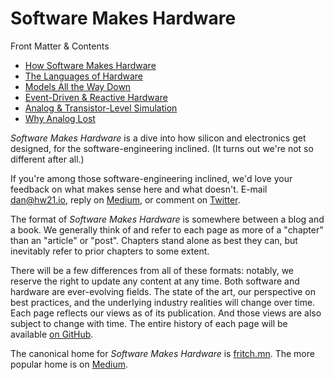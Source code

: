 
# Software Makes Hardware 

Front Matter & Contents 

* [How Software Makes Hardware](/SwMakesHw/0000-how-software-makes-hardware)
* [The Languages of Hardware](/SwMakesHw/0001-the-languages-of-hardware)
* [Models All the Way Down](/SwMakesHw/0002-models-all-the-way-down)
* [Event-Driven & Reactive Hardware](/SwMakesHw/0003-reactive-event-driven-hardware)
* [Analog & Transistor-Level Simulation](/SwMakesHw/0004-analog-simulation)
* [Why Analog Lost](/SwMakesHw/0005-why-analog-lost)

*Software Makes Hardware* is a dive into how silicon and electronics get designed, for the software-engineering inclined.  (It turns out we're not so different after all.) 

If you're among those software-engineering inclined, we'd love your feedback on what makes sense here and what doesn't. E-mail [dan@hw21.io](mailto:dan@hw21.io), reply on [Medium](https://medium.com/software-makes-hardware), or comment on [Twitter](https://twitter.com/dan_fritchman).  

The format of *Software Makes Hardware* is somewhere between a blog and a book.  We generally think of and refer to each page as more of a "chapter" than an "article" or "post".  Chapters stand alone as best they can, but inevitably refer to prior chapters to some extent.  

There will be a few differences from all of these formats: notably, we reserve the right to update any content at any time.  Both software and hardware are ever-evolving fields.  The state of the art, our perspective on best practices, and the underlying industry realities will change over time.  Each page reflects our views as of its publication.  And those views are also subject to change with time.  The entire history of each page will be available [on GitHub](https://github.com/dan-fritchman/fritch.mn).  

The canonical home for *Software Makes Hardware* is [fritch.mn](https://fritch.mn).  The more popular home is on [Medium](https://medium.com/software-makes-hardware). 


